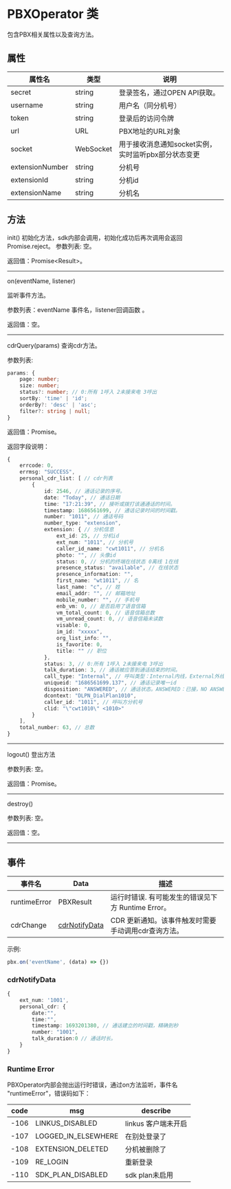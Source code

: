 # PBXOperator 类

包含PBX相关属性以及查询方法。
## 属性
| 属性名 | 类型 | 说明 |
| ---- | ---- | ---- |
| secret | string | 登录签名，通过OPEN API获取。 |
| username | string | 用户名（同分机号） |
| token | string    | 登录后的访问令牌 |
| url | URL | PBX地址的URL对象 |
| socket | WebSocket | 用于接收消息通知socket实例，实时监听pbx部分状态变更 |
| extensionNumber | string | 分机号 |
| extensionId | string | 分机id |
| extensionName | string | 分机名 |

## 方法

init() 初始化方法，sdk内部会调用，初始化成功后再次调用会返回Promise.reject。
参数列表: 空。

返回值：Promise&lt;Result&gt;。

****

on(eventName, listener)

监听事件方法。

参数列表：eventName 事件名，listener回调函数 。

返回值：空。

****
cdrQuery(params) 查询cdr方法。

参数列表:
``` ts
params: {
    page: number;
    size: number;
    status?: number; // 0:所有 1呼入 2未接来电 3呼出
    sortBy: 'time' | 'id';
    orderBy?: 'desc' | 'asc';
    filter?: string | null;
}
```
返回值：Promise。

返回字段说明：
```ts
{
    errcode: 0,
    errmsg: "SUCCESS",
    personal_cdr_list: [ // cdr列表
        {
            id: 2546, // 通话记录的序号。
            date: "Today", // 通话日期
            time: "17:21:39", // 接听或拨打该通通话的时间。
            timestamp: 1686561699, // 通话记录时间的时间戳。
            number: "1011", // 通话号码
            number_type: "extension",
            extension: { // 分机信息
                ext_id: 25, // 分机id
                ext_num: "1011", // 分机号
                caller_id_name: "cwt1011", // 分机名
                photo: "", // 头像id
                status: 0, // 分机的终端在线状态 0离线 1在线
                presence_status: "available", // 在线状态
                presence_information: "",
                first_name: "wt1011", // 名
                last_name: "c", // 姓
                email_addr: "", // 邮箱地址
                mobile_number: "", // 手机号
                enb_vm: 0, // 是否启用了语音信箱
                vm_total_count: 0, // 语音信箱总数
                vm_unread_count: 0, // 语音信箱未读数
                visable: 0,
                im_id: "xxxxx",
                org_list_info: "",
                is_favorite: 0,
                title: "" // 职位
            },
            status: 3, // 0:所有 1呼入 2未接来电 3呼出
            talk_duration: 3, // 通话被应答到通话结束的时间。
            call_type: "Internal", // 呼叫类型：Internal内线，External外线
            uniqueid: "1686561699.137", // 通话记录唯一id
            disposition: "ANSWERED", // 通话状态。ANSWERED：已接，NO ANSWER：未接，BUSY：忙，FAILED：失败，VOICEMAIL：语音留言
            dcontext: "DLPN_DialPlan1010",
            caller_id: "1011", // 呼叫方分机号
            clid: "\"cwt1010\" <1010>"
        }
    ],
    total_number: 63, // 总数
}
```
****
logout() 登出方法

参数列表: 空。

返回值：Promise。
****
destroy()

参数列表: 空。

返回值：空。
****

## 事件
| 事件名 | Data | 描述 |
| ---- | ---- | ---- |
| runtimeError | PBXResult | 运行时错误. 有可能发生的错误见下方 Runtime Error。 |
| cdrChange | [cdrNotifyData](#cdr-notify-data) | CDR 更新通知。该事件触发时需要手动调用cdr查询方法。 |

示例:
```ts
pbx.on('eventName', (data) => {})
```

### cdrNotifyData

```ts
{
    ext_num: '1001',
    personal_cdr: {
        date:"",
        time:"",
        timestamp: 1693201380, // 通话建立的时间戳，精确到秒 
        number: "1001",
        talk_duration:0 // 通话时长。
    }
}
```

### Runtime Error
PBXOperator内部会抛出运行时错误，通过on方法监听，事件名 "runtimeError"，错误码如下：

| code | msg | describe |
| ---- | ---- | ---- |
| -106 | LINKUS_DISABLED | linkus 客户端未开启 |
| -107 | LOGGED_IN_ELSEWHERE | 在别处登录了 |
| -108 | EXTENSION_DELETED | 分机被删除了 |
| -109 | RE_LOGIN | 重新登录 |
| -110 | SDK_PLAN_DISABLED | sdk plan未启用 |
